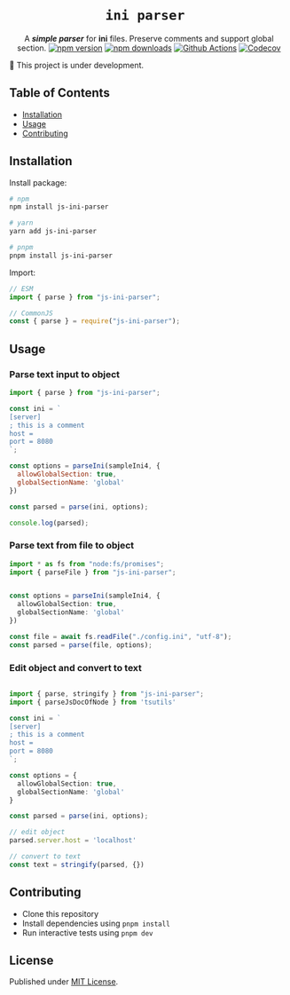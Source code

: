 <div align="center">

# `ini parser `

A ***simple parser*** for **ini** files. Preserve comments and support global section.
[![npm version][npm-version-src]][npm-version-href]
[![npm downloads][npm-downloads-src]][npm-downloads-href]
[![Github Actions][github-actions-src]][github-actions-href]
[![Codecov][codecov-src]][codecov-href]

</div>

🚧 This project is under development.

## Table of Contents
- [Installation](#installation)
- [Usage](#usage)
- [Contributing](#contributing)


## Installation
Install package:

```sh
# npm
npm install js-ini-parser

# yarn
yarn add js-ini-parser

# pnpm
pnpm install js-ini-parser
```

Import:

```js
// ESM
import { parse } from "js-ini-parser";

// CommonJS
const { parse } = require("js-ini-parser");
```

## Usage


### Parse text input to object
```js
import { parse } from "js-ini-parser";

const ini = `
[server]
; this is a comment
host = 
port = 8080
`;

const options = parseIni(sampleIni4, {
  allowGlobalSection: true,
  globalSectionName: 'global'
})

const parsed = parse(ini, options);

console.log(parsed);
```

### Parse text from file to object
```ts
import * as fs from "node:fs/promises";
import { parseFile } from "js-ini-parser";


const options = parseIni(sampleIni4, {
  allowGlobalSection: true,
  globalSectionName: 'global'
})

const file = await fs.readFile("./config.ini", "utf-8");
const parsed = parse(file, options);


```

### Edit object and convert to text

```ts

import { parse, stringify } from "js-ini-parser";
import { parseJsDocOfNode } from 'tsutils'

const ini = `
[server]
; this is a comment
host =
port = 8080
`;

const options = {
  allowGlobalSection: true,
  globalSectionName: 'global'
}

const parsed = parse(ini, options);

// edit object
parsed.server.host = 'localhost'

// convert to text
const text = stringify(parsed, {})


```


## Contributing
- Clone this repository
- Install dependencies using `pnpm install`
- Run interactive tests using `pnpm dev`


## License

Published under [MIT License](./LICENSE).

<!-- Badges -->
[npm-version-href]: https://npmjs.com/package/js-ini-parser
[npm-downloads-href]: https://npmjs.com/package/js-ini-parser
[npm-version-src]: https://img.shields.io/npm/v/js-ini-parser?style=flat-square
[npm-downloads-src]: https://img.shields.io/npm/dm/js-ini-parser?style=flat-square

[github-actions-src]: https://img.shields.io/github/workflow/status/thegostisdead/js-ini-parser/ci/main?style=flat-square
[github-actions-href]: https://github.com/thegostisdead/js-ini-parser/actions?query=workflow%3Aci
[codecov-src]: https://img.shields.io/codecov/c/gh/thegostisdead/js-ini-parser/main?style=flat-square
[codecov-href]: https://codecov.io/gh/thegostisdead/js-ini-parser